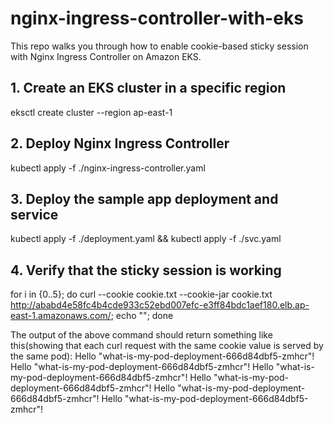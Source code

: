 # nginx-ingress-controller-with-eks
This repo walks you through how to enable cookie-based sticky session with Nginx Ingress Controller on Amazon EKS.


## 1. Create an EKS cluster in a specific region
eksctl create cluster --region ap-east-1

## 2. Deploy Nginx Ingress Controller 
kubectl apply -f ./nginx-ingress-controller.yaml

## 3. Deploy the sample app deployment and service
kubectl apply -f ./deployment.yaml && kubectl apply -f ./svc.yaml

## 4. Verify that the sticky session is working
for i in {0..5}; do curl --cookie cookie.txt --cookie-jar cookie.txt http://ababd4e58fc4b4cde933c52ebd007efc-e3ff84bdc1aef180.elb.ap-east-1.amazonaws.com/; echo ""; done

The output of the above command should return something like this(showing that each curl request with the same cookie value is served by the same pod): 
Hello "what-is-my-pod-deployment-666d84dbf5-zmhcr"!
Hello "what-is-my-pod-deployment-666d84dbf5-zmhcr"!
Hello "what-is-my-pod-deployment-666d84dbf5-zmhcr"!
Hello "what-is-my-pod-deployment-666d84dbf5-zmhcr"!
Hello "what-is-my-pod-deployment-666d84dbf5-zmhcr"!
Hello "what-is-my-pod-deployment-666d84dbf5-zmhcr"!
